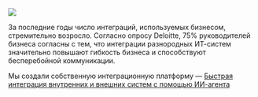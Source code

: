 <!--2025-08-17 13:14:38-->
<div class="yb">
  <div class="rss habr"><img src="https://habrastorage.org/getpro/habr/upload_files/2bb/dea/b87/2bbdeab878dda3e3c0b4da8ac0b652c0.jpg" /><p>За последние годы число интеграций, используемых бизнесом, стремительно возросло. Согласно опросу Deloitte, 75% руководителей бизнеса согласны с тем, что интеграции разнородных ИТ-систем значительно повышают гибкость бизнеса и способствуют бесперебойной коммуникации.</p><p>Мы создали собственную интеграционную платформу — <a... <p class="titl"><a href="https://habr.com/ru/companies/mws/news/937130/?utm_source=habrahabr&utm_medium=rss&utm_campaign=937130">Быстрая интеграция внутренних и внешних систем с помощью ИИ-агента</a></p></div>
</div>
